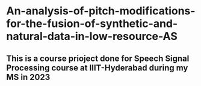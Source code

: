 # An-analysis-of-pitch-modifications-for-the-fusion-of-synthetic-and-natural-data-in-low-resource-AS
## This is a course prioject done for Speech Signal Processing course at IIIT-Hyderabad during my MS in 2023
